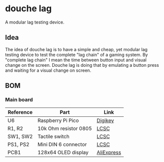 # douche lag
A modular lag testing device.

## Idea
The idea of douche lag is to have a simple and cheap, yet modular lag testing device to test the complete "lag chain" of a gaming system.
By "complete lag chain" I mean the time between button input and visual change on the screen.
Douche lag is doing that by emulating a button press and waiting for a visual change on screen.

## BOM
### Main board
| **Reference** | **Part** | **Link** |
|---------|------|------|
| U6 | Raspberry Pi Pico | [Digikey](https://www.digikey.com/en/products/detail/raspberry-pi/SC0915/13624793)|
| R1, R2 | 10k Ohm resistor 0805 | [LCSC](https://www.lcsc.com/product-detail/Chip-Resistor-Surface-Mount_UNI-ROYAL-Uniroyal-Elec-0805W8F1002T5E_C17414.html)|
| SW1, SW2 | Tactile switch | [LCSC](https://www.lcsc.com/product-detail/Tactile-Switches_BZCN-TSB008A2518A_C2888455.html)|
| PS1, PS2 | Mini DIN 6 connector | [LCSC](https://www.lcsc.com/product-detail/Circular-Connectors-Cable-Connectors_CONNFLY-Elec-DS1093-01-PN60_C77848.html)|
| PCB1 | 128x64 OLED display | [AliExpress](https://de.aliexpress.com/item/1005004242677199.html)
